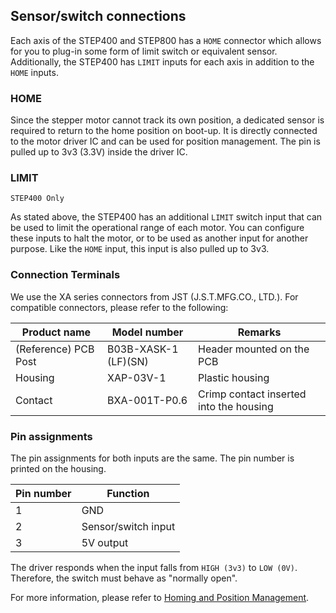 ## Sensor/switch connections
Each axis of the STEP400 and STEP800 has a `HOME` connector which allows for you to plug-in some form of limit switch or equivalent sensor. Additionally, the STEP400 has `LIMIT` inputs for each axis in addition to the `HOME` inputs.

### HOME
Since the stepper motor cannot track its own position, a dedicated sensor is required to return to the home position on boot-up. It is directly connected to the motor driver IC and can be used for position management. The pin is pulled up to 3v3 (3.3V) inside the driver IC.

### LIMIT
`STEP400 Only`

As stated above, the STEP400 has an additional `LIMIT` switch input that can be used to limit the operational range of each motor. You can configure these inputs to halt the motor, or to be used as another input for another purpose. Like the `HOME` input, this input is also pulled up to 3v3.

### Connection Terminals
We use the XA series connectors from JST (J.S.T.MFG.CO., LTD.). For compatible connectors, please refer to the following:

| Product name | Model number | Remarks
| ---- | ---- | ---- |
| (Reference) PCB Post | B03B-XASK-1 (LF)(SN) | Header mounted on the PCB |
| Housing | XAP-03V-1 | Plastic housing |
| Contact | BXA-001T-P0.6 | Crimp contact inserted into the housing |

### Pin assignments
The pin assignments for both inputs are the same. The pin number is printed on the housing.

| Pin number | Function |
| ---- | ---- |
| 1 | GND |
| 2 | Sensor/switch input |
| 3 | 5V output |

The driver responds when the input falls from `HIGH (3v3)` to `LOW (0V)`. Therefore, the switch must behave as "normally open".

For more information, please refer to [Homing and Position Management](https://ponoor.com/en/docs/step-series/functional-description/homing-and-position-management/).